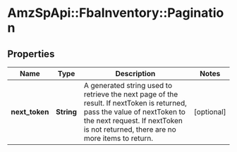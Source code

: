 # AmzSpApi::FbaInventory::Pagination

## Properties
Name | Type | Description | Notes
------------ | ------------- | ------------- | -------------
**next_token** | **String** | A generated string used to retrieve the next page of the result. If nextToken is returned, pass the value of nextToken to the next request. If nextToken is not returned, there are no more items to return. | [optional] 

